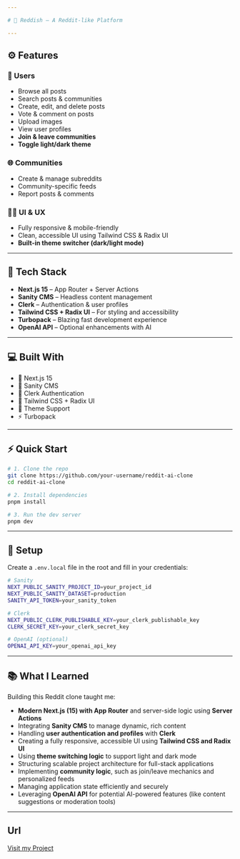 ```yaml
---

# 🧵 Reddish – A Reddit-like Platform

---
```


## ⚙️ Features

### 👤 Users

* Browse all posts
* Search posts & communities
* Create, edit, and delete posts
* Vote & comment on posts
* Upload images
* View user profiles
* **Join & leave communities**
* **Toggle light/dark theme**

### 🌐 Communities

* Create & manage subreddits
* Community-specific feeds
* Report posts & comments

### 🧑‍🎨 UI & UX

* Fully responsive & mobile-friendly
* Clean, accessible UI using Tailwind CSS & Radix UI
* **Built-in theme switcher (dark/light mode)**

---

## 🚀 Tech Stack

* **Next.js 15** – App Router + Server Actions
* **Sanity CMS** – Headless content management
* **Clerk** – Authentication & user profiles
* **Tailwind CSS + Radix UI** – For styling and accessibility
* **Turbopack** – Blazing fast development experience
* **OpenAI API** – Optional enhancements with AI

---

## 💻 Built With

* 🧩 Next.js 15
* 🧾 Sanity CMS
* 🔐 Clerk Authentication
* 🎨 Tailwind CSS + Radix UI
* 🌙 Theme Support
* ⚡ Turbopack

---

## ⚡ Quick Start

```bash
# 1. Clone the repo
git clone https://github.com/your-username/reddit-ai-clone
cd reddit-ai-clone

# 2. Install dependencies
pnpm install

# 3. Run the dev server
pnpm dev
```

---

## 🧪 Setup

Create a `.env.local` file in the root and fill in your credentials:

```bash
# Sanity
NEXT_PUBLIC_SANITY_PROJECT_ID=your_project_id
NEXT_PUBLIC_SANITY_DATASET=production
SANITY_API_TOKEN=your_sanity_token

# Clerk
NEXT_PUBLIC_CLERK_PUBLISHABLE_KEY=your_clerk_publishable_key
CLERK_SECRET_KEY=your_clerk_secret_key

# OpenAI (optional)
OPENAI_API_KEY=your_openai_api_key
```

---

## 📚 What I Learned

Building this Reddit clone taught me:

* **Modern Next.js (15) with App Router** and server-side logic using **Server Actions**
* Integrating **Sanity CMS** to manage dynamic, rich content
* Handling **user authentication and profiles** with **Clerk**
* Creating a fully responsive, accessible UI using **Tailwind CSS and Radix UI**
* Using **theme switching logic** to support light and dark mode
* Structuring scalable project architecture for full-stack applications
* Implementing **community logic**, such as join/leave mechanics and personalized feeds
* Managing application state efficiently and securely
* Leveraging **OpenAI API** for potential AI-powered features (like content suggestions or moderation tools)

---
##  Url 
[Visit my Project](reddish-one.vercel.app)

